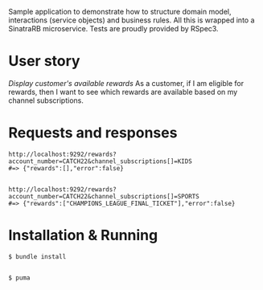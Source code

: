 Sample application to demonstrate how to structure domain model, interactions (service objects) and business rules. All this is wrapped into a SinatraRB microservice. Tests are proudly provided by RSpec3.

User story
==========

*Display customer's available rewards*
As a customer, if I am eligible for rewards, then I want to see which rewards
are available based on my channel subscriptions.

Requests and responses
======================

    http://localhost:9292/rewards?account_number=CATCH22&channel_subscriptions[]=KIDS
    #=> {"rewards":[],"error":false}


    http://localhost:9292/rewards?account_number=CATCH22&channel_subscriptions[]=SPORTS
    #=> {"rewards":["CHAMPIONS_LEAGUE_FINAL_TICKET"],"error":false}


Installation & Running
======================

    $ bundle install


    $ puma
